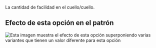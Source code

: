La cantidad de facilidad en el cuello/cuello.

## Efecto de esta opción en el patrón

![Esta imagen muestra el efecto de esta opción superponiendo varias variantes que tienen un valor diferente para esta opción](bent_collarease_sample.svg "Efecto de esta opción en el patrón")
